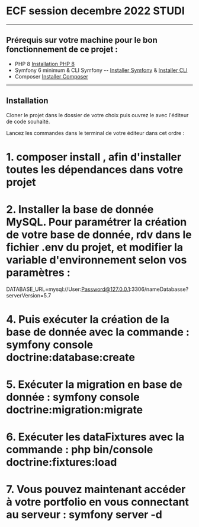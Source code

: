 # ECF session decembre 2022 STUDI 

----

## Prérequis sur votre machine pour le bon fonctionnement de ce projet : 

* PHP 8 [Installation PHP 8](https://www.php.net/manual/fr/install.php)
* Symfony 6 minimum & CLI Symfony -- [Installer Symfony](https://symfony.com/doc/current/setup.html) & [Installer CLI](https://symfony.com/download)
* Composer [Installer Composer](https://getcomposer.org/download/)

----

## Installation

Cloner le projet dans le dossier de votre choix puis ouvrez le avec l'éditeur de code souhaité.

Lancez les commandes dans le terminal de votre éditeur dans cet ordre : 

# 1. composer install , afin d'installer toutes les dépendances dans votre projet

# 2. Installer la base de donnée MySQL. Pour paramétrer la création de votre base de donnée, rdv dans le fichier .env du projet, et modifier la variable d'environnement selon vos paramètres :
DATABASE_URL=mysql://User:Password@127.0.0.1:3306/nameDatabasse?serverVersion=5.7

# 4. Puis exécuter la création de la base de donnée avec la commande : symfony console doctrine:database:create

# 5. Exécuter la migration en base de donnée : symfony console doctrine:migration:migrate

# 6. Exécuter les dataFixtures avec la commande : php bin/console doctrine:fixtures:load

# 7. Vous pouvez maintenant accéder à votre portfolio en vous connectant au serveur : symfony server -d
